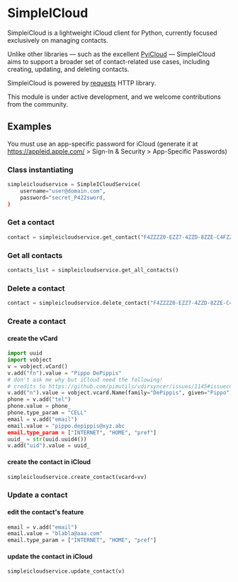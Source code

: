 # SimpleICloud

SimpleiCloud is a lightweight iCloud client for Python, currently focused exclusively on managing contacts.

Unlike other libraries — such as the excellent [PyiCloud](https://github.com/picklepete/pyicloud) — SimpleiCloud aims to support a broader set of contact-related use cases, including creating, updating, and deleting contacts.

SimpleiCloud is powered by [requests](https://github.com/kennethreitz/requests) HTTP library.

This module is under active development, and we welcome contributions from the community.

## Examples
You must use an app-specific password for iCloud (generate it at <https://appleid.apple.com/> > Sign-In & Security > App-Specific Passwords)
### Class instantiating
```python
simpleicloudservice = SimpleICloudService(
    username="user@domain.com",
    password="secret_P422sword,
)
```
### Get a contact 
```python
contact = simpleicloudservice.get_contact("F4ZZZZ0-EZZ7-4ZZD-8ZZE-C4FZZZZZZACD")
```
### Get all contacts
```python
contacts_list = simpleicloudservice.get_all_contacts()
```
### Delete a contact
```python
contact = simpleicloudservice.delete_contact("F4ZZZZ0-EZZ7-4ZZD-8ZZE-C4FZZZZZZACD")
```
### Create a contact
#### create the vCard
```python
import uuid
import vobject
v = vobject.vCard()
v.add("fn").value = "Pippo DePippis"
# don't ask me why but iCloud need the following!
# credits to https://github.com/pimutils/vdirsyncer/issues/1145#issuecomment-2464999129
v.add("n").value = vobject.vcard.Name(family="DePippis", given="Pippo")
phone = v.add("tel")
phone.value = phone_
phone.type_param = "CELL"
email = v.add("email")
email.value = "pippo.depippis@xyz.abc
email.type_param = ["INTERNET", "HOME", "pref"]
uuid_ = str(uuid.uuid4())
v.add("uid").value = uuid_
```
#### create the contact in iCloud
```python
simpleicloudservice.create_contact(vcard=vv)
```
### Update a contact
#### edit the contact's feature
```python
email = v.add("email")
email.value = "blabla@aaa.com"
email.type_param = ["INTERNET", "HOME", "pref"]
```
#### update the contact in iCloud
```python
simpleicloudservice.update_contact(v)
```
